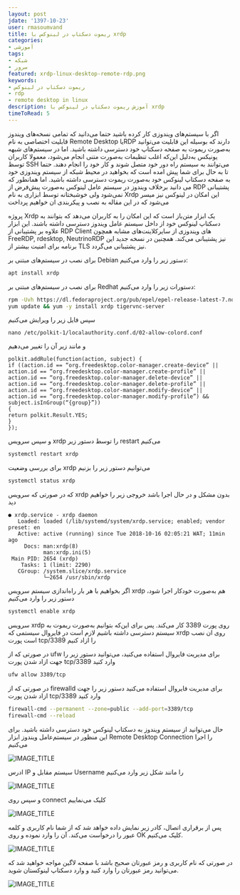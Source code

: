 ```yaml
---
layout: post  
jdate: '1397-10-23'
user: rmasoumvand
title: ریموت دسکتاپ در لینوکس با xrdp 
categories:
- آموزشی
tags:
- شبکه
- سرور
featured: xrdp-linux-desktop-remote-rdp.png
keywords:
- ریموت دسکتاپ در لینوکس
- rdp
- remote desktop in linux
description: آموزش ریموت دسکتاپ در لینوکس با xrdp
timeToRead: 5
---
```


اگر با سیستم‌های ویندوزی کار کرده باشید حتما می‌دانید که تمامی نسخه‌های ویندوز قابلیت اختصاصی به نام Remote Desktop یاRDP دارند که بوسیله این قابلیت می‌توانید به‌صورت ریموت به صفحه دسکتاپ خود دسترسی داشته باشید.
اما در سیستم‌های شبهه یونیکس به‌دلیل این‌که اغلب تنظیمات به‌صورت متنی انجام می‌شود، معمولا کاربران توسظ SSH می‌توانند به سیستم راه دور خود متصل شوند و کار خود را انجام دهند. 
حتما تا به حال برای شما پیش امده است که بخواهید در محیط شبکه از سیستم ویندوزی خود به صفحه دسکتاپ لینوکس خود به‌صورت ریموت دسترسی داشته باشید. اما همانطور که می دانید برخلاف ویندوز در سیستم عامل لینوکس به‌صورت پیش‌فرض از RDP پشتیبانی نمی‌شود ولی خوشبختانه توسط ابزاری به نام Xrdp این امکان در لینوکس نیز میسر می‌شود که در این مقاله به نصب و پیکربندی ان خواهیم پرداخت

پروژه Xrdp یک ابزار متن‌باز است که این امکان را به کاربران می‌دهد که بتوانند به دسکتاپ لینوکس خود از داخل سیستم عامل ویندوز دسترسی داشته باشند. این ابزار علاوه بر پشتیبانی از RDP Client های ویندوزی از سایرکلاینت‌های مشابه همچون FreeRDP, rdesktop, NeutrinoRDP نیز پشتیبانی می‌کند. همچنین در نسخه جدید این برنامه برای امنیت بیشتر از TLS نیز پشتیبانی می‌گردد.

برای نصب در سیستم‌های مبتنی بر Debian دستور زیر را وارد می‌کنیم:

```sh
apt install xrdp
```

برای نصب در سیستم‌های مبتنی بر Redhat دستورات زیر را وارد می‌کنیم:

```sh
rpm -Uvh https://dl.fedoraproject.org/pub/epel/epel-release-latest-7.noarch.rpm
yum update && yum -y install xrdp tigervnc-server
```

سپس فایل زیر را ویرایش می‌کنیم


```
nano /etc/polkit-1/localauthority.conf.d/02-allow-colord.conf 
```

و مانند زیر آن را تغییر می‌دهیم

```
polkit.addRule(function(action, subject) {
if ((action.id == “org.freedesktop.color-manager.create-device” || action.id == “org.freedesktop.color-manager.create-profile” || action.id == “org.freedesktop.color-manager.delete-device” || action.id == “org.freedesktop.color-manager.delete-profile” || action.id == “org.freedesktop.color-manager.modify-device” || action.id == “org.freedesktop.color-manager.modify-profile”) && subject.isInGroup(“{group}”))
{
return polkit.Result.YES;
}
});
```

و سپس سرویس xrdp را توسط دستور زیر restart می‌کنیم

```sh
systemctl restart xrdp
```

برای بررسی وضعیت xrdp می‌توانیم دستور زیر را بزنیم

```sh
systemctl status xrdp
```

که در صورتی که سرویس xrdp بدون مشکل و در حال اجرا باشد خروجی زیر را خواهیم دید

```
● xrdp.service - xrdp daemon
   Loaded: loaded (/lib/systemd/system/xrdp.service; enabled; vendor preset: en
   Active: active (running) since Tue 2018-10-16 02:05:21 WAT; 11min ago
     Docs: man:xrdp(8)
           man:xrdp.ini(5)
 Main PID: 2654 (xrdp)
    Tasks: 1 (limit: 2290)
   CGroup: /system.slice/xrdp.service
           └─2654 /usr/sbin/xrdp
```

اگر بخواهیم با هر بار راه‌اندازی سیستم سرویس xrdp هم به‌صورت خودکار اجرا شود، دستور زیر را وارد می‌کنیم

```sh
systemctl enable xrdp
```

سرویس xrdp روی پورت 3389 کار می‌کند. پس برای این‌که بتوانیم به‌صورت ریموت به سیستم دسترسی داشته باشیم لازم است در فایروال سیستمی که xrdp روی ان نصب است پورت tcp/3389 را ازاد کنیم

در صورتی که از ufw برای مدیریت فایروال استفاده می‌کنید، می‌توانید دستور زیر را جهت ازاد شدن پورت tcp/3389 وارد کنید

```sh
ufw allow 3389/tcp
```

در صورتی که از firewalld برای مدیریت فایروال استفاده می‌کنید دستور زیر را جهت ازاد شدن پورت tcp/3389 وارد کنید

```sh
firewall-cmd --permanent --zone=public --add-port=3389/tcp
firewall-cmd --reload
```

حال می‌توانید از سیستم ویندوز به دسکتاپ لینوکس خود دسترسی داشته باشید.
برای این منظور در سیستم‌عامل ویندوز ابزار Remote Desktop Connection را اجرا می‌کنیم

![IMAGE_TITLE](/linuxiha/images/xrdp/01-rdp-win-tools.png)

ادرس IP سیستم مقابل و Username را مانند شکل زیر وارد می‌کنیم

![IMAGE_TITLE](/linuxiha/images/xrdp/02-rdp-win-connection.png)

و سپس روی connect کلیک می‌نماییم

![IMAGE_TITLE](/linuxiha/images/xrdp/03-rdp-win-confirm.png)

پس از برقراری اتصال، کادر زیر نمایش داده خواهد شد که از شما نام کاربری و کلمه عبور را درخواست می‌کند. آن را وارد نموده و روی OK کلیک می‌کنیم.

![IMAGE_TITLE](/linuxiha/images/xrdp/04-rdp-win-credential-login.png)

در صورتی که نام کاربری و رمز عبورتان صحیح باشد با صفحه لاگین مواجه خواهید شد که می‌توانید رمز عبورتان را وارد کنید و وارد دسکتاپ لینوکستان شوید.

![IMAGE_TITLE](/linuxiha/images/xrdp/05-rdp-win-ubuntu-connection-ok.jpg)
